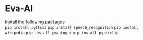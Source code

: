 # Eva-AI
Install the following packages<br>
`pip install pyttsx3`
`pip install speech_recognition`
`pip install wikipedia`
`pip install pyautogui`
`pip install pyperclip`
